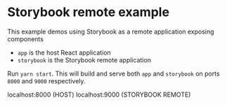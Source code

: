 # Storybook remote example

This example demos using Storybook as a remote application exposing components

- `app` is the host React application
- `storybook` is the Storybook remote application

Run `yarn start`. This will build and serve both `app` and `storybook` on ports `8000` and `9000` respectively.

localhost:8000 (HOST)
localhost:9000 (STORYBOOK REMOTE)
